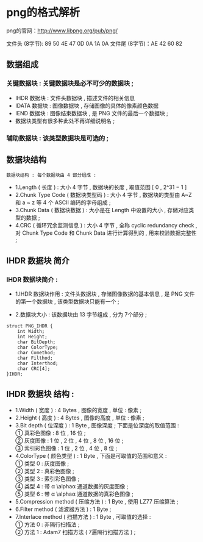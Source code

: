# png的格式解析

png的官网：<http://www.libpng.org/pub/png/>

文件头 (8字节): 89 50 4E 47  0D 0A 1A 0A
文件尾 (8字节)：AE 42 60 82  


## 数据组成  

###  关键数据块 : 关键数据块是必不可少的数据块 ;
- IHDR 数据块 : 文件头数据块 , 描述文件的相关信息
- IDATA 数据块 : 图像数据块 , 存储图像的具体的像素颜色数据
- IEND 数据块 : 图像结束数据块 , 是 PNG 文件的最后一个数据块 ;  
- 数据块类型有很多种此处不再详细说明名 ;
### 辅助数据块 : 该类型数据块是可选的 ;


## 数据块结构
    数据块结构 : 每个数据块由 4 部分组成 :

- 1.Length ( 长度 ) : 大小 4 字节 , 数据块的长度 , 取值范围 [ 0 , 2^31 − 1 ]
- 2.Chunk Type Code ( 数据块类型码 ) : 大小 4 字节 , 数据块的类型由 A~Z 和 a ~ z 等 4 个 ASCII 编码的字母组成 ;
- 3.Chunk Data ( 数据块数据 ) : 大小是在 Length 中设置的大小 , 存储对应类型的数据 ;
- 4.CRC ( 循环冗余监测信息 ) : 大小 4 字节 , 全称 cyclic redundancy check , 对 Chunk Type Code 和 Chunk Data 进行计算得到的 , 用来校验数据完整性 ;




## IHDR 数据块 简介



### IHDR 数据块简介 :

- 1.IHDR 数据块作用 : 文件头数据块 , 存储图像数据的基本信息 , 是 PNG 文件的第一个数据块 , 该类型数据块只能有一个 ;

- 2.数据块大小 : 该数据块由 13 字节组成 , 分为 7个部分 ;  

```
struct PNG_IHDR {
	int Width;
	int Height;
	char BitDepth;
	char ColorType;
	char Comethod;
	char Filthod;
	char Interthod;
	char CRC[4];
}IHDR;
```

## IHDR 数据块 结构 :

- 1.Width ( 宽度 ) : 4 Bytes , 图像的宽度 , 单位 : 像素 ;
- 2.Height ( 高度 ) : 4 Bytes , 图像的高度 , 单位 : 像素 ;
- 3.Bit depth ( 位深度 ) : 1 Byte , 图像深度 ; 下面是位深度的取值范围 :  
     ① 真彩色图像 : 8 位 , 16 位 ;  
     ② 灰度图像 : 1 位 , 2 位 , 4 位 , 8 位 , 16 位 ;  
     ③ 索引彩色图像 : 1 位 , 2 位 , 4 位 , 8 位 ;  
- 4.ColorType ( 颜色类型 ) : 1 Byte , 下面是可取值的范围和意义 :   
     ① 类型 0 : 灰度图像 ;  
     ② 类型 2 : 真彩色图像 ;  
     ③ 类型 3 : 索引彩色图像 ;  
     ④ 类型 4 : 带 α \alphaα 通道数据的灰度图像 ;  
     ⑤ 类型 6 : 带 α \alphaα 通道数据的真彩色图像 ;  
- 5.Compression method ( 压缩方法 ) : 1 Byte , 使用 LZ77 压缩算法 ;
- 6.Filter method ( 滤波器方法 ) : 1 Byte ;
- 7.Interlace method ( 扫描方法 ) : 1 Byte , 可取值的选择 :  
     ① 方法 0 : 非隔行扫描法 ;  
    ② 方法 1 : Adam7 扫描方法 ( 7遍隔行扫描方法 ) ; 